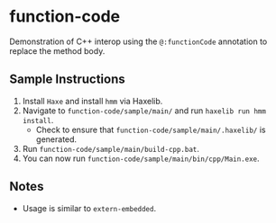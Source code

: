# function-code

Demonstration of C++ interop using the `@:functionCode` annotation to replace the method body.

## Sample Instructions

1. Install `Haxe` and install `hmm` via Haxelib.
2. Navigate to `function-code/sample/main/` and run `haxelib run hmm install`.
    - Check to ensure that `function-code/sample/main/.haxelib/` is generated.
3. Run `function-code/sample/main/build-cpp.bat`.
4. You can now run `function-code/sample/main/bin/cpp/Main.exe`.

## Notes

- Usage is similar to `extern-embedded`.
